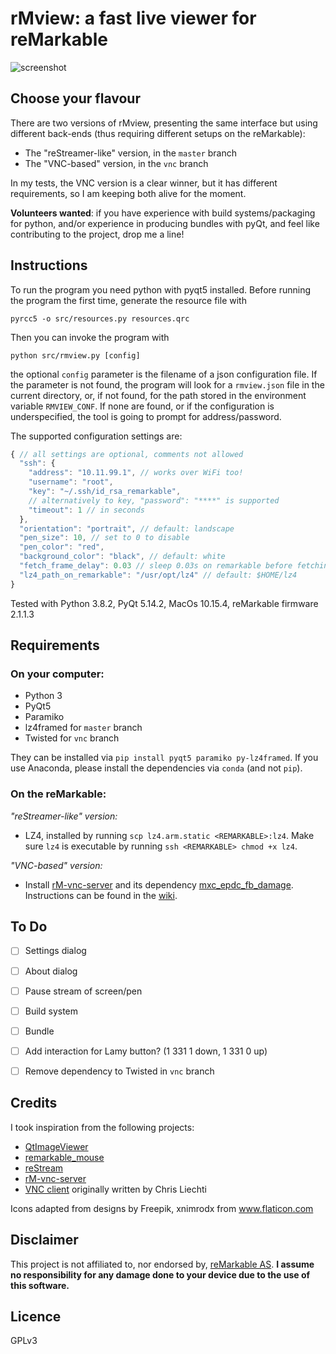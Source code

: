 # rMview: a fast live viewer for reMarkable

![screenshot](https://raw.githubusercontent.com/bordaigorl/rmview/master/screenshot.png)

## Choose your flavour

There are two versions of rMview, presenting the same interface but using different back-ends (thus requiring different setups on the reMarkable):

* The "reStreamer-like" version, in the `master` branch
* The "VNC-based" version, in the `vnc` branch

In my tests, the VNC version is a clear winner, but it has different requirements, so I am keeping both alive for the moment.

**Volunteers wanted**: if you have experience with build systems/packaging for python, and/or experience in producing bundles with pyQt, and feel like contributing to the project, drop me a line!

## Instructions

To run the program you need python with pyqt5 installed.
Before running the program the first time, generate the resource file with

    pyrcc5 -o src/resources.py resources.qrc 

Then you can invoke the program with

    python src/rmview.py [config]

the optional `config` parameter is the filename of a json configuration file.
If the parameter is not found, the program will look for a `rmview.json` file in the current directory, or, if not found, for the path stored in the environment variable `RMVIEW_CONF`.
If none are found, or if the configuration is underspecified, the tool is going to prompt for address/password.

The supported configuration settings are:

```js
{ // all settings are optional, comments not allowed
  "ssh": {
    "address": "10.11.99.1", // works over WiFi too!
    "username": "root",
    "key": "~/.ssh/id_rsa_remarkable",
    // alternatively to key, "password": "****" is supported
    "timeout": 1 // in seconds
  },
  "orientation": "portrait", // default: landscape
  "pen_size": 10, // set to 0 to disable
  "pen_color": "red",
  "background_color": "black", // default: white
  "fetch_frame_delay": 0.03 // sleep 0.03s on remarkable before fetching new frame (default is no delay)
  "lz4_path_on_remarkable": "/usr/opt/lz4" // default: $HOME/lz4
}
```

Tested with Python 3.8.2, PyQt 5.14.2, MacOs 10.15.4, reMarkable firmware 2.1.1.3

## Requirements

### On your computer:

- Python 3
- PyQt5
- Paramiko
- lz4framed for `master` branch
- Twisted for `vnc` branch

They can be installed via `pip install pyqt5 paramiko py-lz4framed`.
If you use Anaconda, please install the dependencies via `conda` (and not `pip`).

### On the reMarkable:

*"reStreamer-like" version:*

- LZ4, installed by running `scp lz4.arm.static <REMARKABLE>:lz4`.
  Make sure `lz4` is executable by running `ssh <REMARKABLE> chmod +x lz4`.

*"VNC-based" version:*

- Install [rM-vnc-server][vnc] and its dependency [mxc_epdc_fb_damage](https://github.com/peter-sa/mxc_epdc_fb_damage). Instructions can be found in the [wiki](https://github.com/bordaigorl/rmview/wiki/How-to-run-the-VNC-based-version).

## To Do

 - [ ] Settings dialog
 - [ ] About dialog
 - [ ] Pause stream of screen/pen
 - [ ] Build system
 - [ ] Bundle
 - [ ] Add interaction for Lamy button? (1 331 1 down, 1 331 0 up)
 - [ ] Remove dependency to Twisted in `vnc` branch


## Credits

I took inspiration from the following projects:

- [QtImageViewer](https://github.com/marcel-goldschen-ohm/PyQtImageViewer/)
- [remarkable_mouse](https://github.com/Evidlo/remarkable_mouse/)
- [reStream](https://github.com/rien/reStream)
- [rM-vnc-server](https://github.com/peter-sa/rM-vnc-server)
- [VNC client](https://github.com/sibson/vncdotool) originally written by Chris Liechti

Icons adapted from designs by Freepik, xnimrodx from www.flaticon.com


## Disclaimer

This project is not affiliated to, nor endorsed by, [reMarkable AS](https://remarkable.com/).
**I assume no responsibility for any damage done to your device due to the use of this software.**

## Licence

GPLv3

[vnc]: https://github.com/peter-sa/rM-vnc-server
